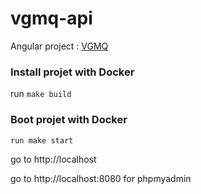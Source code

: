 # vgmq-api

Angular project : [VGMQ](https://github.com/MWAlexisL/vgmq)

### Install projet with Docker

run `make build`

### Boot projet with Docker

`run make start`

go to http://localhost

go to http://localhost:8080 for phpmyadmin
